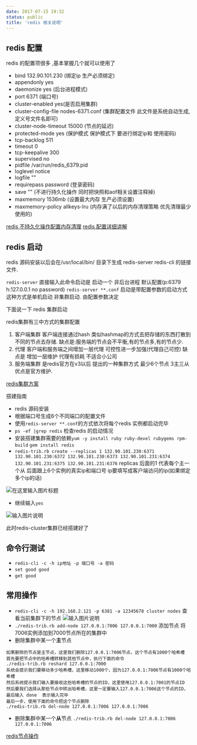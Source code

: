 ```yaml
---
date: 2017-07-15 19:32
status: public
title: 'redis 相关说明'
---
```


## redis 配置
redis 的配置项很多 ,基本掌握几个就可以使用了
* bind 132.90.101.230	(绑定ip 生产必须绑定)
* appendonly yes      
* daemonize yes		(后台进程模式)
* port 6371			(端口号)
* cluster-enabled	yes(是否启用集群)
* cluster-config-file nodes-6371.conf  (集群配置文件  此文件是系统自动生成,定义号文件名即可)
* cluster-node-timeout 15000		(节点的延迟)
* protected-mode yes			(保护模式   保护模式下 要进行绑定ip和 使用密码)
* tcp-backlog 511
* timeout 0
* tcp-keepalive 300
* supervised no
* pidfile /var/run/redis_6379.pid		
* loglevel notice
* logfile ""
* requirepass password   (登录密码)
* save ""      (不进行持久化操作 同时把快照和aof相关设置注释掉)
* maxmemory 1536mb (设置最大内存 生产必须设置)
* maxmemory-policy allkeys-lru  (内存满了以后的内存清理策略  优先清理最少使用的)

[redis 不持久化操作配置内存清理](http://blog.csdn.net/qq_18860653/article/details/53230903)
[redis 配置详细讲解](http://www.cnblogs.com/cxd4321/archive/2012/12/14/2817669.html "redis 配置详细讲解")

## redis 启动
redis 源码安装以后会在/usr/local/bin/ 目录下生成 redis-server redis-cli 的链接文件.

`redis-server` 直接输入此命令启动是 启动一个 非后台进程 默认配置(p:6379 h:127.0.0.1 no password)
`redis-server **.conf` 启动是带配置参数的启动方式  这种方式是单机启动 非集群启动. 由配置参数决定

下面说一下 redis 集群启动

redis集群有三中方式的集群配置
1. 客户端集群 客户端连接通过hash 类似hashmap的方式去把存储的东西打散到不同的节点去存储. 缺点是:服务端的节点会不平衡,有的节点多,有的节点少.
2. 代理 客户端和服务端之间增加一层代理 可控性进一步加强(代理自己可控) 缺点是 增加一层维护 代理有损耗 不适合小公司
3. 服务端集群 是redis官方在v3以后 提出的一种集群方式 最少6个节点 3主三从 优点是官方维护.

[redis集群方案](https://www.zhihu.com/question/21419897)

搭建指南
* redis 源码安装
* 根据端口号生成6个不同端口的配置文件
* 使用`redis-server **.conf`的方式依次将每个redis 实例都启动完毕
* `ps -ef |grep redis` 检查redis 的启动情况
* 安装搭建集群需要的依赖`yum -y install ruby ruby-devel rubygems rpm-build`  `gem install redis` 
* `redis-trib.rb create --replicas 1 132.90.101.230:6371 132.90.101.230:6372 132.90.101.230:6373 132.90.101.231:6374 132.90.101.231:6375 132.90.101.231:6376` replicas  后面的1 代表每个主一个从 后面跟上6个实例的真实ip和端口号   ip要填写成客户端访问的ip(如果绑定多个ip的话)

![](https://static.oschina.net/uploads/img/201707/13110541_sv5V.png "在这里输入图片标题")

* 继续输入`yes`

![输入图片说明](https://static.oschina.net/uploads/img/201707/13110823_sOtB.png "在这里输入图片标题")

此时redis-cluster集群已经搭建好了


## 命令行测试
* `redis-cli -c -h ip地址 -p 端口号 -a 密码`
* `set good good`
* `get good`

## 常用操作
* `redis-cli -c -h 192.168.2.121 -p 6381 -a 12345678 cluster nodes` 查看当前集群下的节点
![输入图片说明](https://static.oschina.net/uploads/img/201707/13112041_oUnm.png "在这里输入图片标题")
* `./redis-trib.rb add-node 127.0.0.1:7006 127.0.0.1:7000` 添加节点 将7006实例添加到7000节点所在的集群中
* 删除集群中某一个**主**节点
```text 
如果删除的节点是主节点，这里我们删除127.0.0.1:7006节点，这个节点有1000个哈希槽
首先要把节点中的哈希槽转移到其他节点中，执行下面的命令
./redis-trib.rb reshard 127.0.0.1:7000
系统会提示我们要移动多少哈希槽，这里移动1000个，因为127.0.0.1:7006节点有1000个哈希槽
然后系统提示我们输入要接收这些哈希槽的节点的ID，这里使用127.0.0.1:7001的节点ID
然后要我们选择从那些节点中转出哈希槽，这里一定要输入127.0.0.1:7006这个节点的ID，最后输入 done  表示输入完毕
最后一步，使用下面的命令把这个节点删除
./redis-trib.rb del-node 127.0.0.1:7006 127.0.0.1:7006
```
* 删除集群中某一个**从**节点
`./redis-trib.rb del-node 127.0.0.1:7006 127.0.0.1:7006`

[redis节点操作](http://blog.csdn.net/xu470438000/article/details/42972123)